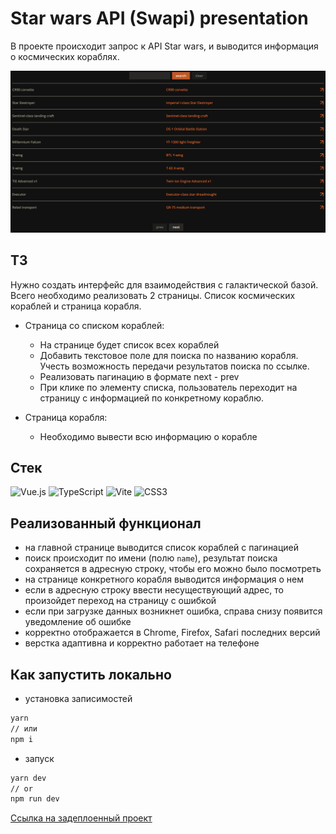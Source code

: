 # Star wars API (Swapi) presentation
В проекте происходит запрос к API Star wars, и выводится информация о космических кораблях.

![проект](<preview.png>)

## ТЗ
Нужно создать интерфейс для взаимодействия с галактической базой.
Всего необходимо реализовать 2 страницы. Список космических кораблей и страница корабля.

- Страница со списком кораблей:
  - На странице будет список всех кораблей
  - Добавить текстовое поле для поиска по названию корабля. Учесть возможность передачи результатов поиска по ссылке.
  - Реализовать пагинацию в формате next - prev
  - При клике по элементу списка, пользователь переходит на страницу с информацией по конкретному кораблю.

- Страница корабля:
  - Необходимо вывести всю информацию о корабле

## Стек
![Vue.js](https://img.shields.io/badge/vuejs-%2335495e.svg?style=for-the-badge&logo=vuedotjs&logoColor=%234FC08D)
![TypeScript](https://img.shields.io/badge/typescript-%23007ACC.svg?style=for-the-badge&logo=typescript&logoColor=white)
![Vite](https://img.shields.io/badge/Vite-646CFF.svg?style=for-the-badge&logo=Vite&logoColor=white)
![CSS3](https://img.shields.io/badge/css3-%231572B6.svg?style=for-the-badge&logo=css3&logoColor=white)

## Реализованный функционал
- на главной странице выводится список кораблей с пагинацией
- поиск происходит по имени (полю `name`), результат поиска сохраняется в адресную строку, чтобы его можно было посмотреть
- на странице конкретного корабля выводится информация о нем
- если в адресную строку ввести несуществующий адрес, то произойдет переход на страницу с ошибкой
- если при загрузке данных возникнет ошибка, справа снизу появится уведомление об ошибке
- корректно отображается в Chrome, Firefox, Safari последних версий
- верстка адаптивна и корректно работает на телефоне

## Как запустить локально

- установка записимостей
```sh
yarn
// или
npm i
```
- запуск
```sh
yarn dev
// or
npm run dev
```

[Ссылка на задеплоенный проект](https://ilon-mars.github.io/test_studwork/)
